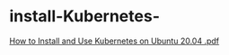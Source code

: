 # install-Kubernetes-
[How to Install and Use Kubernetes on Ubuntu 20.04 .pdf](https://github.com/MajidAhangari/install-Kubernetes-/files/10140368/How.to.Install.and.Use.Kubernetes.on.Ubuntu.20.04.pdf)
